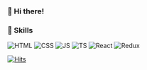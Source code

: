 ### 👋  Hi there!

### 💪 Skills
![HTML](https://img.shields.io/badge/HTML-E34F26?style=flat-square&logo=HTML5&logoColor=white)  ![CSS](https://img.shields.io/badge/CSS-1572B6?style=flat-square&logo=CSS3&logoColor=white)  ![JS](https://img.shields.io/badge/JavaScript-F7DF1E?style=flat-square&logo=JavaScript&logoColor=black) ![TS](https://img.shields.io/badge/TypeScript-3178C6?style=flat-square&logo=TypeScript&logoColor=white) ![React](https://img.shields.io/badge/React-61DAFB?style=flat-square&logo=React&logoColor=black) ![Redux](https://img.shields.io/badge/Redux-764ABC?style=flat-square&logo=Redux&logoColor=white)

[![Hits](https://hits.seeyoufarm.com/api/count/incr/badge.svg?url=https%3A%2F%2Fgithub.com%2Fgjbae1212%2Fhit-counter&count_bg=%233A378E&title_bg=%23042537&icon=github.svg&icon_color=%23E7E7E7&title=HI&edge_flat=false)](https://hits.seeyoufarm.com)
    
